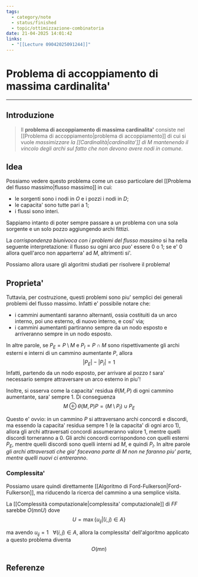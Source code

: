```yaml
---
tags:
  - category/note
  - status/finished
  - topic/ottimizzazione-combinatoria
date: 21-04-2025 14:01:42
links:
  - "[[Lecture 09042025091244]]"
---
```

# Problema di accoppiamento di massima cardinalita'
---
## Introduzione
> Il **problema di accoppiamento di massima cardinalita'** consiste nel [[Problema di accoppiamento|problema di accoppiamento]] di cui si vuole _massimizzare la [[Cardinalità|cardinalita']] di $M$ mantenendo il vincolo degli archi sul fatto che non devono avere nodi in comune_.

## Idea
Possiamo vedere questo problema come un caso particolare del [[Problema del flusso massimo|flusso massimo]] in cui:
- le sorgenti sono i nodi in $O$ e i pozzi i nodi in $D$;
- le capacita' sono tutte pari a 1;
- i flussi sono interi.

Sappiamo intanto di poter sempre passare a un problema con una sola sorgente e un solo pozzo aggiungendo archi fittizi.

La _corrispondenza biunivoca con i problemi del flusso massimo_ si ha nella seguente interpretazione: il flusso su ogni arco puo' essere 0 o 1; se e' 0 allora quell'arco non apparterra' ad $M$, altrimenti si'.

Possiamo allora usare gli algoritmi studiati per risolvere il problema!

## Proprieta'
Tuttavia, per costruzione, questi problemi sono piu' semplici dei generali problemi del flusso massimo. Infatti e' possibile notare che:
- i cammini aumentanti saranno alternanti, ossia costituiti da un arco interno, poi uno esterno, di nuovo interno, e cosi' via;
- i cammini aumentanti partiranno sempre da un nodo esposto e arriveranno sempre in un nodo esposto.

In altre parole, se $P_{E} = P \setminus M$ e $P_{I} = P \cap M$ sono rispettivamente gli archi esterni e interni di un cammino aumentante $P$, allora $$|P_{E}| - |P_{I}| = 1$$
Infatti, partendo da un nodo esposto, per arrivare al pozzo $t$ sara' necessario sempre attraversare un arco esterno in piu'!

Inoltre, si osserva come la capacita' residua $\theta(M, P)$ di ogni cammino aumentante, sara' sempre 1. Di conseguenza
$$M \oplus \theta(M, P)P = (M \setminus P_{I}) \cup P_{E}$$

Questo e' ovvio: in un cammino $P$ si attraversano archi concordi e discordi, ma essendo la capacita' residua sempre 1 (e la capacita' di ogni arco 1), allora gli archi attraversati concordi assumeranno valore 1, mentre quelli discordi torneranno a 0. Gli archi concordi corrispondono con quelli esterni $P_{E}$, mentre quelli discordi sono quelli interni ad $M$, e quindi $P_{I}$. In altre parole _gli archi attraversati che gia' facevano parte di $M$ non ne faranno piu' parte, mentre quelli nuovi ci entreranno_.

### Complessita'
Possiamo usare quindi direttamente [[Algoritmo di Ford-Fulkerson|Ford-Fulkerson]], ma riducendo la ricerca del cammino a una semplice visita.

La [[Complessità computazionale|complessita' computazionale]] di $FF$ sarebbe $O(mnU)$ dove
$$U = \max \{u_{ij} | (i, j) \in A\}$$

ma avendo $u_{ij} = 1 \ \ \ \forall (i, j) \in A$, allora la complessita' dell'algoritmo applicato a questo problema diventa
$$O(mn)$$

## Referenze
